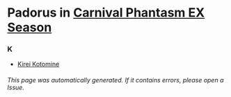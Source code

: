 # Padorus in [Carnival Phantasm EX Season](https://myanimelist.net/anime/12187/Carnival_Phantasm_EX_Season)

### K
* [Kirei Kotomine](https://github.com/shadow578/Project-Padoru/blob/master/table-of-contents/characters/KireiKotomine.md)

###### This page was automatically generated. If it contains errors, please open a Issue.
